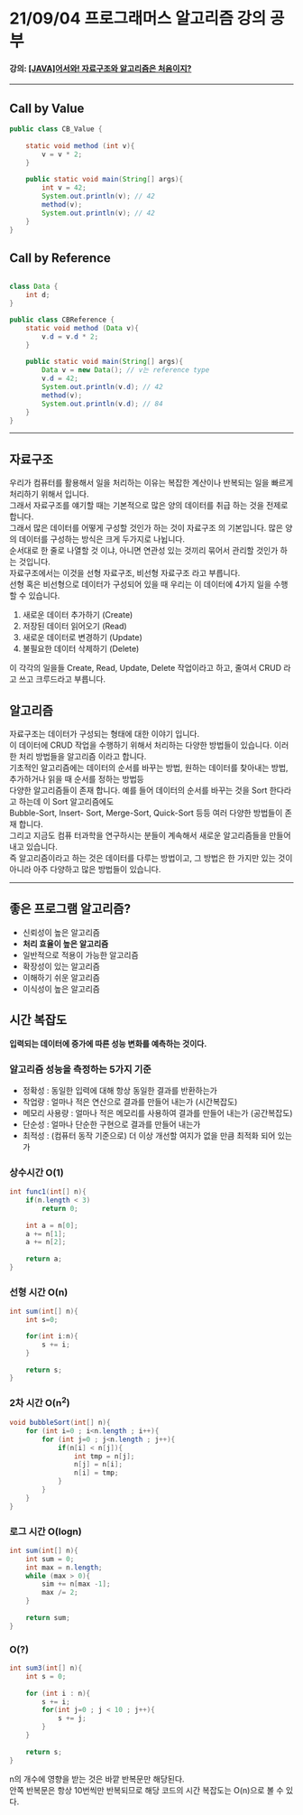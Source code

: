 # 21/09/04 프로그래머스 알고리즘 강의 공부
#### 강의: [[JAVA]어서와! 자료구조와 알고리즘은 처음이지?](https://school.programmers.co.kr/learn/courses/13577)
***

## Call by Value
```java
public class CB_Value {
    
    static void method (int v){
        v = v * 2;
    }
    
    public static void main(String[] args){
        int v = 42;
        System.out.println(v); // 42
        method(v);
        System.out.println(v); // 42
    }
}
```

## Call by Reference
```java

class Data {
    int d;
}

public class CBReference {
    static void method (Data v){
        v.d = v.d * 2;
    }
    
    public static void main(String[] args){
        Data v = new Data(); // v는 reference type
        v.d = 42;
        System.out.println(v.d); // 42
        method(v);
        System.out.println(v.d); // 84
    }
}
```
***
## 자료구조
우리가 컴퓨터를 활용해서 일을 처리하는 이유는 복잡한 계산이나 반복되는 일을 빠르게 처리하기 위해서 입니다. <br>
그래서 자료구조를 얘기할 때는 기본적으로 많은 양의 데이터를 취급
하는 것을 전제로 합니다. <br>
그래서 많은 데이터를 어떻게 구성할 것인가 하는 것이 자료구조
의 기본입니다.
많은 양의 데이터를 구성하는 방식은 크게 두가지로 나뉩니다. <br>
순서대로 한 줄로 나열할 것 이냐, 아니면 연관성 있는 것끼리 묶어서 관리할 것인가 하는 것입니다. <br>
자료구조에서는 이것을 선형 자료구조, 비선형 자료구조 라고 부릅니다. <br>
선형 혹은 비선형으로 데이터가 구성되어 있을 때 우리는 이 데이터에 4가지 일을 수행할 수
있습니다.
1. 새로운 데이터 추가하기 (Create)
2. 저장된 데이터 읽어오기 (Read)
3. 새로운 데이터로 변경하기 (Update)
4. 불필요한 데이터 삭제하기 (Delete)

이 각각의 일을들 Create, Read, Update, Delete 작업이라고 하고, 줄여서 CRUD 라고 쓰고 크루드라고 부릅니다.

## 알고리즘
자료구조는 데이터가 구성되는 형태에 대한 이야기 입니다. <br>
이 데이터에 CRUD 작업을 수행하기 위해서 처리하는 다양한 방법들이 있습니다. 이러한 처리 방법들을 알고리즘 이라고 합니다. <br>
기초적인 알고리즘에는 데이터의 순서를 바꾸는 방법, 원하는 데이터를 찾아내는 방법, 추가하거나 읽을 때 순서를 정하는 방법등 <br>
다양한 알고리즘들이 존재 합니다. 
예를 들어 데이터의 순서를 바꾸는 것을 Sort 한다라고 하는데 이 Sort 알고리즘에도 <br>
Bubble-Sort, Insert- Sort, Merge-Sort, Quick-Sort 등등 여러 다양한 방법들이 존재 합니다.<br>
그리고 지금도 컴퓨 터과학을 연구하시는 분들이 계속해서 새로운 알고리즘들을 만들어내고 있습니다. <br>
즉 알고리즘이라고 하는 것은 데이터를 다루는 방법이고, 그 방법은 한 가지만 있는 것이 아니라 아주 다양하고 많은 방법들이 있습니다.

***
## 좋은 프로그램 알고리즘?

- 신뢰성이 높은 알고리즘
- **처리 효율이 높은 알고리즘**
- 일반적으로 적용이 가능한 알고리즘
- 확장성이 있는 알고리즘
- 이해하기 쉬운 알고리즘
- 이식성이 높은 알고리즘

## 시간 복잡도
**입력되는 데이터에 증가에 따른 성능 변화를 예측하는 것이다.**
### 알고리즘 성능을 측정하는 5가지 기준
* 정확성 : 동일한 입력에 대해 항상 동일한 결과를 반환하는가
* 작업량 : 얼마나 적은 연산으로 결과를 만들어 내는가 (시간복잡도)
* 메모리 사용량 : 얼마나 적은 메모리를 사용하여 결과를 만들어 내는가 (공간복잡도)
* 단순성 : 얼마나 단순한 구현으로 결과를 만들어 내는가
* 최적성 : (컴퓨터 동작 기준으로) 더 이상 개선할 여지가 없을 만큼 최적화 되어 있는가

### 상수시간 O(1)
```java
int func1(int[] n){
    if(n.length < 3)
        return 0;
    
    int a = n[0];
    a += n[1];
    a += n[2];
    
    return a;
}
```

### 선형 시간 O(n)
```java
int sum(int[] n){
    int s=0;

    for(int i:n){
        s += i;
    }
    
    return s;
}
```

### 2차 시간 O(n<sup>2</sup>)
```java
void bubbleSort(int[] n){
    for (int i=0 ; i<n.length ; i++){
        for (int j=0 ; j<n.length ; j++){
            if(n[i] < n[j]){
                int tmp = n[j];
                n[j] = n[i];
                n[i] = tmp;
            }
        }    
    }
}
```

### 로그 시간 O(logn)
```java
int sum(int[] n){
    int sum = 0;
    int max = n.length;
    while (max > 0){
        sim += n[max -1];
        max /= 2;
    }
    
    return sum;
}
```

### O(?)
```java
int sum3(int[] n){
    int s = 0;
    
    for (int i : n){
        s += i;
        for(int j=0 ; j < 10 ; j++){
            s += j;
        }
    }
    
    return s;
}
```
n의 개수에 영향을 받는 것은 바깥 반복문만 해당된다.<br>
안쪽 반복문은 항상 10번씩만 반복되므로 해당 코드의 시간 복잡도는 O(n)으로 볼 수 있다.